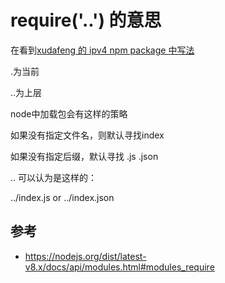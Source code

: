 # require('..') 的意思

在看到[xudafeng 的 ipv4 npm package 中写法](https://github.com/xudafeng/ipv4/blob/master/bin/ipv4)

.为当前

..为上层

node中加载包会有这样的策略

如果没有指定文件名，则默认寻找index

如果没有指定后缀，默认寻找 .js .json

.. 可以认为是这样的：

../index.js or ../index.json




## 参考
- https://nodejs.org/dist/latest-v8.x/docs/api/modules.html#modules_require
